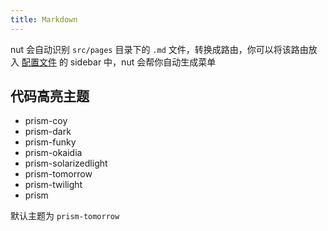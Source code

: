 ```yaml
---
title: Markdown
---
```


nut 会自动识别 `src/pages` 目录下的 `.md` 文件，转换成路由，你可以将该路由放入 [配置文件](https://nut.js.org/#/pages/docs/config) 的 sidebar 中，nut 会帮你自动生成菜单

## 代码高亮主题

- prism-coy
- prism-dark
- prism-funky
- prism-okaidia
- prism-solarizedlight
- prism-tomorrow
- prism-twilight
- prism

默认主题为 `prism-tomorrow`
